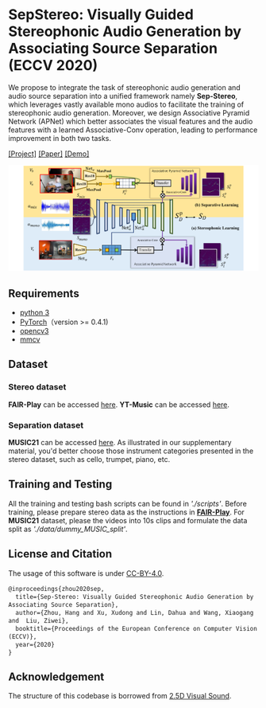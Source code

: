 # SepStereo: Visually Guided Stereophonic Audio Generation by Associating Source Separation (ECCV 2020)

We propose to integrate the task of stereophonic audio generation and audio source separation into a unified framework namely **Sep-Stereo**, which leverages vastly available mono audios to facilitate the training of stereophonic audio generation. Moreover, we design Associative Pyramid Network (APNet) which better associates the visual features and the audio features with a learned Associative-Conv operation, leading to performance improvement in both two tasks. 

[[Project]](https://hangz-nju-cuhk.github.io/projects/Sep-Stereo) [[Paper]](https://hangz-nju-cuhk.github.io/projects/Sep-Stereo) [[Demo]](https://www.youtube.com/watch?v=njn7ctayUcI)

<img src='teaser.png' width=880>

## Requirements
* [python 3](https://www.python.org/download/releases/3.6/)
* [PyTorch](https://pytorch.org/)（version >= 0.4.1)
* [opencv3](https://opencv.org/releases.html)
* [mmcv](https://github.com/open-mmlab/mmcv)

## Dataset

### Stereo dataset
**FAIR-Play** can be accessed [here](https://github.com/facebookresearch/FAIR-Play).
**YT-Music** can be accessed [here](https://github.com/pedro-morgado/spatialaudiogen).

### Separation dataset
**MUSIC21** can be accessed [here](https://github.com/roudimit/MUSIC_dataset).
As illustrated in our supplementary material, you'd better choose those instrument categories presented in the stereo dataset, such as cello, trumpet, piano, etc.

## Training and Testing

All the training and testing bash scripts can be found in *'./scripts'*. Before training, please prepare stereo data as the instructions in [**FAIR-Play**](https://github.com/facebookresearch/FAIR-Play). For **MUSIC21** dataset, please the videos into 10s clips and formulate the data split as *'./data/dummy_MUSIC_split'*.

## License and Citation
The usage of this software is under [CC-BY-4.0](https://github.com/SheldonTsui/SepStereo_ECCV2020/blob/master/LICENSE).
```
@inproceedings{zhou2020sep,
  title={Sep-Stereo: Visually Guided Stereophonic Audio Generation by Associating Source Separation},
  author={Zhou, Hang and Xu, Xudong and Lin, Dahua and Wang, Xiaogang and  Liu, Ziwei},
  booktitle={Proceedings of the European Conference on Computer Vision (ECCV)},
  year={2020}
}
```

## Acknowledgement
The structure of this codebase is borrowed from [2.5D Visual Sound](https://github.com/facebookresearch/2.5D-Visual-Sound).
